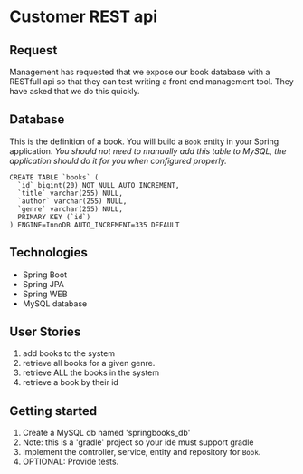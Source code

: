 # Customer REST api

## Request
Management has requested that we expose our book database with a RESTfull api so that they can 
test writing a front end management tool. They have asked that we do this quickly.

## Database
This is the definition of a book. You will build a `Book` entity in your Spring application. *You should not need to manually add this table to MySQL, the application should do it for you when configured properly.*

```
CREATE TABLE `books` (
  `id` bigint(20) NOT NULL AUTO_INCREMENT,
  `title` varchar(255) NULL,
  `author` varchar(255) NULL,
  `genre` varchar(255) NULL,
  PRIMARY KEY (`id`)
) ENGINE=InnoDB AUTO_INCREMENT=335 DEFAULT 
```

## Technologies
* Spring Boot
* Spring JPA
* Spring WEB
* MySQL database

## User Stories
1. add books to the system
1. retrieve all books for a given genre.
1. retrieve ALL the books in the system
1. retrieve a book by their id

## Getting started
1. Create a MySQL db named 'springbooks_db'
1. Note: this is a 'gradle' project so your ide must support gradle
1. Implement the controller, service, entity and repository for `Book`.
1. OPTIONAL: Provide tests.
